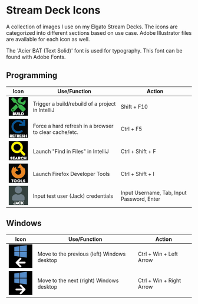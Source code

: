 # Stream Deck Icons
A collection of images I use on my Elgato Stream Decks. The icons are categorized into different sections based on use case. Adobe Illustrator files are available for each icon as well.

The 'Acier BAT (Text Solid)' font is used for typography. This font can be found with Adobe Fonts.

## Programming
| Icon | Use/Function | Action |
| ---- | ------------ | ------ |
| ![build.png](/programming/build.png) | Trigger a build/rebuild of a project in IntelliJ | Shift + F10 |
| ![refresh.png](/programming/refresh.png) | Force a hard refresh in a browser to clear cache/etc. | Ctrl + F5 |
| ![search.png](/programming/search.png) | Launch "Find in Files" in IntelliJ | Ctrl + Shift + F |
| ![firefox-tools.png](/programming/firefox-tools.png) | Launch Firefox Developer Tools | Ctrl + Shift + I |
| ![jack.png](/programming/jack.png) | Input test user (Jack) credentials | Input Username, Tab, Input Password, Enter |

## Windows
| Icon | Use/Function | Action |
| ---- | ------------ | ------ |
| ![windows-left.png](/windows/windows-left.png) | Move to the previous (left) Windows desktop| Ctrl + Win + Left Arrow |
| ![windows-right.png](/windows/windows-right.png) | Move to the next (right) Windows desktop| Ctrl + Win + Right Arrow |
